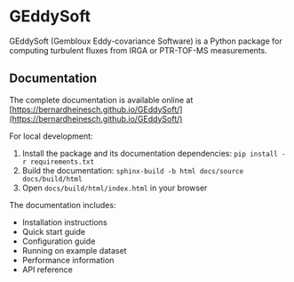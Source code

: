 # GEddySoft

GEddySoft (Gembloux Eddy-covariance Software) is a Python package for computing turbulent fluxes from IRGA or PTR-TOF-MS measurements.

## Documentation

The complete documentation is available online at [https://bernardheinesch.github.io/GEddySoft/](https://bernardheinesch.github.io/GEddySoft/)

For local development:
1. Install the package and its documentation dependencies: `pip install -r requirements.txt`
2. Build the documentation: `sphinx-build -b html docs/source docs/build/html`
3. Open `docs/build/html/index.html` in your browser

The documentation includes:
- Installation instructions
- Quick start guide
- Configuration guide
- Running on example dataset
- Performance information
- API reference
